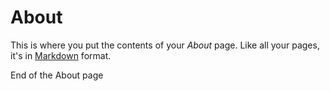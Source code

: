 # About

This is where you put the contents of your *About* page. Like all your pages, it's in [Markdown](https://guides.github.com/features/mastering-markdown/) format.

End of the About page
